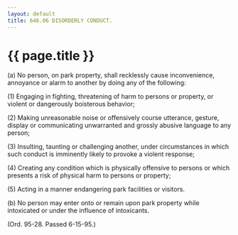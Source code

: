 ```yaml
---
layout: default 
title: 646.06 DISORDERLY CONDUCT.
---
```


{{ page.title }}
================

​(a) No person, on park property, shall recklessly cause inconvenience,
annoyance or alarm to another by doing any of the following:

​(1) Engaging in fighting, threatening of harm to persons or property,
or violent or dangerously boisterous behavior;

​(2) Making unreasonable noise or offensively course utterance, gesture,
display or communicating unwarranted and grossly abusive language to any
person;

​(3) Insulting, taunting or challenging another, under circumstances in
which such conduct is imminently likely to provoke a violent response;

​(4) Creating any condition which is physically offensive to persons or
which presents a risk of physical harm to persons or property;

​(5) Acting in a manner endangering park facilities or visitors.

​(b) No person may enter onto or remain upon park property while
intoxicated or under the influence of intoxicants.

(Ord. 95-28. Passed 6-15-95.)
